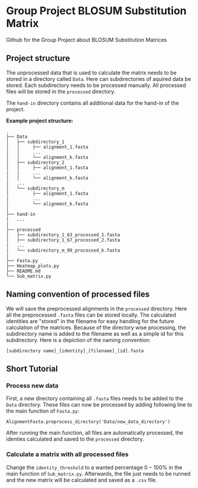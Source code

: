 # Group Project BLOSUM Substitution Matrix
Github for the Group Project about BLOSUM Substitution Matrices


## Project structure

The unprocessed data that is used to calculate the matrix needs to be stored in a directory called ```Data```. Here can subdirectories of aquired data be stored. Each subdirectory needs to be processed manually. All processed files will be stored in the ```processed``` directory.

The ```hand-in``` directory contains all additional data for the hand-in of the project.

**Example project structure:**
```
.
├── Data
│   ├── subdirectory_1
│   │     ├── alignment_1.fasta
|   |     ...
│   │     └── alignment_k.fasta
│   ├── subdirectory_2
│   │     ├── alignment_1.fasta
|   |     ...
│   │     └── alignment_k.fasta
|   ...
│   └── subdirectory_m
│         ├── alignment_1.fasta
|         ...
│         └── alignment_k.fasta
|   
├── hand-in
|   ...
|   
├── processed
│   ├── subdirectory_1_63_processed_1.fasta
│   ├── subdirectory_1_67_processed_2.fasta
|   ...
│   └── subdirectory_m_99_processed_k.fasta
|
├── Fasta.py
├── Heatmap_plots.py
├── README.md
└── Sub_matrix.py
```


## Naming convention of processed files

We will save the preprocessed alignments in the ```processed``` directory. Here all the preprocessed ```.fasta``` files can be stored locally. The calculated identities are "stored" in the filename for easy handling for the future calculation of the matrices. Because of the directory wise processing, the subdirectory name is added to the filename as well as a simple id for this subdirectory. Here is a depiction of the naming convention:


```[subdirectory name]_[identity]_[filename]_[id].fasta ```


## Short Tutorial

### Process new data
First, a new directory containing all ```.fasta``` files needs to be added to the ```Data``` directory. These files can now be processed by adding following line to the main function of ```Fasta.py```:

```AlignmentFasta.preprocess_directory('Data/new_data_directory')```

After running the main function, all files are automatically processed, the identies calculated and saved to the ```processed``` directory.

### Calculate a matrix with all processed files
Change the ```identity_threshold``` to a wanted percentage $0-100\%$ in the main function of ```Sub_matrix.py```. Afterwards, the file just needs to be runned and the new matrix will be calculated and saved as a ```.csv``` file.

